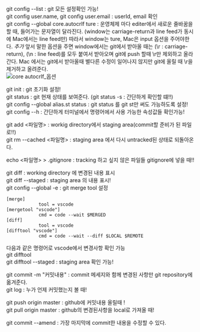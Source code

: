 git config --list : git 모든 설정확인 가능! <br>
git config user.name, git config user.email : userId, email 확인 <br>
git config --global core.autocrlf ture : 운영체제 마다 editer에서 새로운 줄바꿈을 할 때, 들어가는 문자열이 달라진다. (window는 carriage-return과 line feed가 동시에 Mac에서는 line feed만) 따라서 window는 ture, Mac은 input 옵션을 주어야한다. *추가* 앞서 말한 옵션을 주면 window에서는 git에서 받아올 때는 (\r : carriage-return), (\n : line feed)를 모두 붙여서 받아오며 git에 push 할때 \r만 제외하고 올라간다. Mac 에서는 git에서 받아올때 별다른 수정이 일어나지 않지만 git에 올릴 때 \r을 제거하고 올려준다. <br>
![core autocrlf_옵션](https://user-images.githubusercontent.com/90595291/143268993-63ed5f6e-5a7d-49ea-9442-b6329ed215b8.PNG) <br>

git init : git 초기화 설정! <br>
git status : git 현재 상태를 보여준다. (git status -s : 간단하게 확인할 떄!!) <br>
git config --global alias.st status : git status 를 git st만 써도 가능하도록 설정! <br>
git config --h : 간단하게 터미널에서 명령어에서 사용 가능한 속성값들 확인가능! <br>

git add <파일명> : workig directory에서 staging area(commit할 준비가 된 파일로!!) <br>
git rm --cached <파일명> : staging area 에서 다시 untracked된 상태로 되돌아온다. <br>

echo <파일명> > .gitignore : tracking 하고 싶지 않은 파일들 gitignore에 넣을 때!! <br>

git diff : working directory 에 변경된 내용 표시 <br>
git diff --staged : staging area 의 내용 표시! <br>
git config --global -e : git merge tool 설정<br>
```
[merge]
            tool = vscode
[mergetool "vscode"]
            cmd = code --wait $MERGED
[diff]
            tool = vscode
[difftool "vscode"]
            cmd = code --wait --diff $LOCAL $REMOTE
```
다음과 같은 명령어로 vscode에서 변경사항 확인 가능 <br>
git difftool <br>
git difftool --staged : staging area 확인 가능! <br>

git commit -m "커밋내용" : commit 메세지와 함께 변경된 사항만 git repository에 옮겨준다. <br>
git log : 누가 언제 커밋했는지 볼 때! <br>

git push origin master : github에 커밋내용 올릴때 ! <br>
git pull origin master : github의 변경된사항을 local로 가져올 때! <br>

git commit --amend : 가장 마지막에 commit한 내용을 수정할 수 있다. <br>
